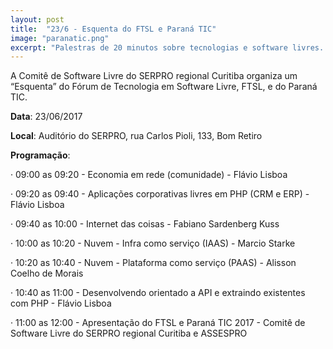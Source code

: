 ```yaml
---
layout: post
title:  "23/6 - Esquenta do FTSL e Paraná TIC"
image: "paranatic.png"
excerpt: "Palestras de 20 minutos sobre tecnologias e software livres. Clique em saiba mais para ver programação."
---
```

A Comitê de Software Livre do SERPRO regional Curitiba organiza um “Esquenta” do Fórum de Tecnologia em Software Livre, FTSL,  e do Paraná TIC.

**Data**: 23/06/2017

**Local**: Auditório do SERPRO, rua Carlos Pioli, 133, Bom Retiro

**Programação**:

·  09:00 as 09:20 - Economia em rede (comunidade) - Flávio Lisboa

·  09:20 as 09:40 - Aplicações corporativas livres em PHP (CRM e ERP) - Flávio Lisboa

·  09:40 as 10:00 - Internet das coisas - Fabiano Sardenberg Kuss

·  10:00 as 10:20 - Nuvem - Infra como serviço (IAAS) - Marcio Starke

·  10:20 as 10:40 - Nuvem - Plataforma como serviço (PAAS)  - Alisson Coelho de  Morais

·  10:40 as 11:00 - Desenvolvendo orientado a API e extraindo existentes com PHP - 	  	Flávio Lisboa

·  11:00  as 12:00 - Apresentação do FTSL e Paraná TIC 2017  - Comitê de Software Livre do SERPRO regional Curitiba e ASSESPRO

